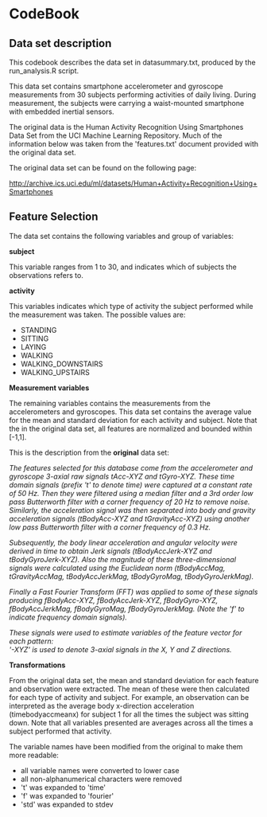 
CodeBook
=================

Data set description
-----------------

This codebook describes the data set in datasummary.txt, produced by the run_analysis.R script.

This data set contains smartphone accelerometer and gyroscope measurements from 30 subjects performing activities of daily living. During measurement, the subjects were carrying a waist-mounted smartphone with embedded inertial sensors.

The original data is the Human Activity Recognition Using Smartphones Data Set from the UCI Machine Learning Repository. Much of the information below was taken from the 'features.txt' document provided with the original data set.

The original data set can be found on the following page:

http://archive.ics.uci.edu/ml/datasets/Human+Activity+Recognition+Using+Smartphones

Feature Selection 
-----------------

The data set contains the following variables and group of variables:

**subject**

This variable ranges from 1 to 30, and indicates which of subjects the observations refers to.

**activity**

This variables indicates which type of activity the subject performed while the measurement was taken. The possible values are:

- STANDING         
- SITTING            
- LAYING             
- WALKING            
- WALKING_DOWNSTAIRS
- WALKING_UPSTAIRS 

**Measurement variables**

The remaining variables contains the measurements from the accelerometers and gyroscopes. This data set contains the average value for the mean and standard deviation for each activity and subject. Note that the in the original data set, all features are normalized and bounded within [-1,1].

This is the description from the **original** data set:

*The features selected for this database come from the accelerometer and gyroscope 3-axial raw signals tAcc-XYZ and tGyro-XYZ. These time domain signals (prefix 't' to denote time) were captured at a constant rate of 50 Hz. Then they were filtered using a median filter and a 3rd order low pass Butterworth filter with a corner frequency of 20 Hz to remove noise. Similarly, the acceleration signal was then separated into body and gravity acceleration signals (tBodyAcc-XYZ and tGravityAcc-XYZ) using another low pass Butterworth filter with a corner frequency of 0.3 Hz.* 

*Subsequently, the body linear acceleration and angular velocity were derived in time to obtain Jerk signals (tBodyAccJerk-XYZ and tBodyGyroJerk-XYZ). Also the magnitude of these three-dimensional signals were calculated using the Euclidean norm (tBodyAccMag, tGravityAccMag, tBodyAccJerkMag, tBodyGyroMag, tBodyGyroJerkMag).* 

*Finally a Fast Fourier Transform (FFT) was applied to some of these signals producing fBodyAcc-XYZ, fBodyAccJerk-XYZ, fBodyGyro-XYZ, fBodyAccJerkMag, fBodyGyroMag, fBodyGyroJerkMag. (Note the 'f' to indicate frequency domain signals).* 

*These signals were used to estimate variables of the feature vector for each pattern:  
'-XYZ' is used to denote 3-axial signals in the X, Y and Z directions.*

**Transformations**

From the original data set, the mean and standard deviation for each feature and observation were extracted. The mean of these were then calculated for each type of activity and subject. For example, an observation can be interpreted as the average body x-direction acceleration (timebodyaccmeanx) for subject 1 for all the times the subject was sitting down. Note that all variables presented are averages across all the times a subject performed that activity.

The variable names have been modified from the original to make them more readable:

- all variable names were converted to lower case
- all non-alphanumerical characters were removed
- 't' was expanded to 'time'
- 'f' was expanded to 'fourier'
- 'std' was expanded to stdev

